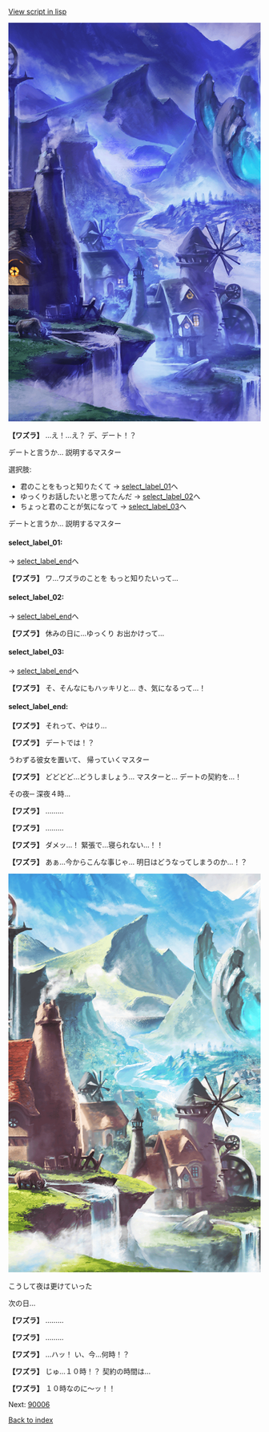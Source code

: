 [View script in lisp](../scripts/20111102.txt)

![foot_mountain_village_night.png](../images/backgrounds/foot_mountain_village_night.png)

**【ワズラ】**
…え！…え？
デ、デート！？

デートと言うか…
説明するマスター

選択肢:
- 君のことをもっと知りたくて → [select_label_01](#select_label_01)へ
- ゆっくりお話したいと思ってたんだ → [select_label_02](#select_label_02)へ
- ちょっと君のことが気になって → [select_label_03](#select_label_03)へ

デートと言うか…
説明するマスター

#### select_label_01:
 → [select_label_end](#select_label_end)へ

**【ワズラ】**
ワ…ワズラのことを
もっと知りたいって…

#### select_label_02:
 → [select_label_end](#select_label_end)へ

**【ワズラ】**
休みの日に…ゆっくり
お出かけって…

#### select_label_03:
 → [select_label_end](#select_label_end)へ

**【ワズラ】**
そ、そんなにもハッキリと…
き、気になるって…！

#### select_label_end:

**【ワズラ】**
それって、やはり…

**【ワズラ】**
デートでは！？

うわずる彼女を置いて、
帰っていくマスター

**【ワズラ】**
どどどど…どうしましょう…
マスターと…
デートの契約を…！

その夜─
深夜４時…

**【ワズラ】**
………

**【ワズラ】**
………

**【ワズラ】**
ダメッ…！
緊張で…寝られない…！！

**【ワズラ】**
あぁ…今からこんな事じゃ…
明日はどうなってしまうのか…！？

![foot_mountain_village.png](../images/backgrounds/foot_mountain_village.png)

こうして夜は更けていった

次の日…

**【ワズラ】**
………

**【ワズラ】**
………

**【ワズラ】**
…ハッ！
い、今…何時！？

**【ワズラ】**
じゅ…１０時！？
契約の時間は…

**【ワズラ】**
１０時なのに〜ッ！！

Next: [90006](90006.md)

[Back to index](index.md)
